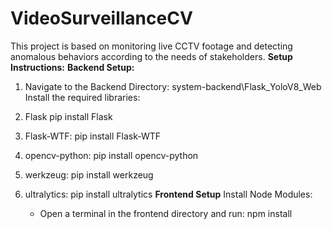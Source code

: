 # VideoSurveillanceCV
This project is based on monitoring live CCTV footage and detecting anomalous behaviors according to the needs of stakeholders. 
**Setup Instructions:**
**Backend Setup:**
1. Navigate to the Backend Directory:
system-backend\Flask_YoloV8_Web\
 Install the required libraries:
1. Flask
   pip install Flask

2. Flask-WTF:
   pip install Flask-WTF

3. opencv-python:
   pip install opencv-python

4. werkzeug:
   pip install werkzeug

5. ultralytics:
   pip install ultralytics
**Frontend Setup**
  Install Node Modules:
     - Open a terminal in the frontend directory and run:
     npm install


